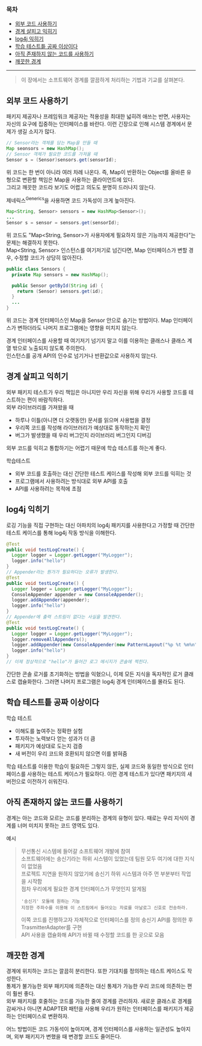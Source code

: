 ### 목차
- [외부 코드 사용하기](#외부-코드-사용하기)
- [경계 살피고 익히기](#경계-살피고-익히기)
- [log4j 익히기](#log4j-익히기)
- [학습 테스트틑 공짜 이상이다](#학습-테스트틑-공짜-이상이다)
- [아직 존재하지 않는 코드를 사용하기](#아직-존재하지-않는-코드를-사용하기)
- [깨끗한 경계](#깨끗한-경계)

---

>이 장에서는 소프트웨어 경계를 깔끔하게 처리하는 기법과 기교를 살펴본다.

## 외부 코드 사용하기
패키지 제공자나 프레임워크 제공자는 적용성을 최대한 넓히려 애쓰는 반면, 사용자는 자신의 요구에 집중하는 인터페이스를 바란다. 이런 긴장으로 인해 시스템 경계에서 문제가 생길 소지가 많다.
```java
// Sensor라는 객체를 담는 Map을 만들 때
Map seonsors = new HashMap();
// Sensor 객체가 필요한 코드를 가져올 때
Sensor s = (Sensor)sensors.get(sensorId);
```
위 코드는 한 번이 아니라 여러 차례 나온다. 즉, Map이 반환하는 Object를 올바른 유형으로 변환할 책임은 Map을 사용하는 클라이언트에 있다.   
그리고 깨끗한 코드라 보기도 어렵고 의도도 분명히 드러나지 않는다.

제네릭스<sup>Generics</sup>을 사용하면 코드 가독성이 크게 높아진다.
```java
Map<String, Sensor> sensors = new HashMap<Sensor>();
...
Sensor s = sensor = sensors.get(sensorId);
```
위 코드도 "Map<String, Sensor>가 사용자에게 필요하지 않은 기능까지 제공한다"는 문제는 해결하지 못한다.   
Map<String, Sensor> 인스턴스를 여기저기로 넘긴다면, Map 인터페이스가 변할 경우, 수정할 코드가 상당히 많아진다.

```java
public class Sensors {
  private Map sensors = new HashMap();

  public Sensor getById(String id) {
    return (Sensor) sensors.get(id);
  }
  ...
}
```
위 코드는 경계 인터페이스인 Map을 Sensor 안으로 숨기는 방법이다. Map 인터페이스가 변하더라도 나머지 프로그램에는 영향을 미치지 않는다.

경계 인터페이스를 사용할 때 여기저기 넘기지 말고 이를 이용하는 클래스나 클래스 계열 밖으로 노출되지 않도록 주의한다.   
인스턴스를 공개 API의 인수로 넘기거나 반환값으로 사용하지 않는다.

## 경계 살피고 익히기
외부 패키지 테스트가 우리 책임은 아니지만 우리 자신을 위해 우리가 사용할 코드를 테스트하는 편이 바람직하다.   
외부 라이브러리를 가져왔을 때
- 하루나 이틀(아니면 더 오랫동안) 문서를 읽으며 사용법을 결정
- 우리쪽 코드를 작성해 라이브러리가 예상대로 동작하는지 확인
- 버그가 발생했을 때 우리 버그인지 라이브러리 버그인지 디버깅

외부 코드를 익히고 통합하기는 어렵기 때문에 학습 테스트를 하는게 좋다.

학습테스트
- 외부 코드를 호출하는 대신 간단한 테스트 케이스를 작성해 외부 코드를 익히는 것
- 프로그램에서 사용하려는 방식대로 외부 API를 호출
- API를 사용하려는 목적에 초점

## log4j 익히기
로깅 기능을 직접 구현하는 대신 아파치의 log4j 패키지를 사용한다고 가정할 때 간단한 테스트 케이스를 통해 log4j 작동 방식을 이해한다.
```java
@Test
public void testLogCreate() {
  Logger logger = Logger.getLogger("MyLogger");
  logger.info("hello")
}
// Appender라는 뭔가가 필요하다는 오류가 발생한다.
@Test
public void testLogCreate() {
  Logger logger = Logger.getLogger("MyLogger");
  ConsoleAppender appender = new ConsoleAppender();
  logger.addAppender(appender);
  logger.info("hello")
}
// Appender에 출력 스트림이 없다는 사실을 발견한다.
@Test
public void testLogCreate() {
  Logger logger = Logger.getLogger("MyLogger");
  logger.removeAllAppenders();
  logger.addAppender(new ConsoleAppender(new PatternLayout("%p %t %m%n"), ConsoleAppender.SYSTEM_OUT));
  logger.info("hello")
}
// 이제 정상적으로 "hello"가 들어간 로그 메시지가 콘솔에 찍힌다.
```
간단한 콘솔 로거를 초기화하는 방법을 익혔으니, 이제 모든 지식을 독자적인 로거 클래스로 캡슐화한다. 그러면 나머지 프로그램은 log4j 경계 인터페이스를 몰라도 된다.

## 학습 테스트틑 공짜 이상이다
학습 테스트
- 이해도를 높여주는 정확한 실험
- 투자하는 노력보다 얻는 성과가 더 큼
- 패키지가 예상대로 도는지 검증
- 새 버전이 우리 코드와 호환되지 않으면 이를 밝혀줌

학습 테스트를 이용한 학습이 필요하든 그렇지 않든, 실제 코드와 동일한 방식으로 인터페이스를 사용하는 테스트 케이스가 필요하다. 이런 경계 테스트가 있다면 패키지의 새 버전으로 이전하기 쉬워진다.

## 아직 존재하지 않는 코드를 사용하기
경계는 아는 코드와 모르는 코드를 분리하는 경계의 유형이 있다. 때로는 우리 지식이 경계를 너머 미치지 못하는 코드 영역도 있다.

예시   
> 무선통신 시스템에 들어갈 소프트웨어 개발에 참여   
> 소프트웨어에는 송신기라는 하위 시스템이 있었는데 팀원 모두 여기에 대한 지식이 없었음   
> 프로젝트 지연을 원하지 않았기에 송신기 하위 시스템과 아주 먼 부분부터 작업을 시작함   
> 점차 우리에게 필요한 경계 인터페이스가 무엇인지 알게됨
> ```
> '송신기' 모듈에 원하는 기능
> 지정한 주파수를 이용해 이 스트림에서 들어오는 자료를 아날로그 신호로 전송하라.
> ```
> 이쪽 코드를 진행하고자 자체적으로 인터페이스를 정의
> 송신기 API를 정의한 후 TrasmitterAdapter를 구현   
> API 사용을 캡슐화해 API가 바뀔 때 수정할 코드를 한 곳으로 모음

## 깨끗한 경계
경계에 위치하는 코드는 깔끔히 분리한다. 또한 기대치를 정의하는 테스트 케이스도 작성한다.   
통제가 불가능한 외부 패키지에 의존하는 대신 통제가 가능한 우리 코드에 의존하는 편이 훨씬 좋다.   
외부 패키지를 호줄하는 코드를 가능한 줄여 경계를 관리하자. 새로운 클래스로 경계를 감싸거나 아니면 ADAPTER 패턴을 사용해 우리가 원하는 인터페이스를 패키지가 제공하는 인터페이스로 변환하자.

어느 방법이든 코드 가동석이 높아지며, 경계 인터페이스를 사용하는 일관성도 높아지며, 외부 패키지가 변했을 때 변경할 코드도 줄어든다.